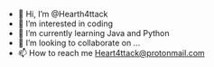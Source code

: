 - 👋 Hi, I’m @Hearth4ttack
- 👀 I’m interested in coding
- 🌱 I’m currently learning Java and Python
- 💞️ I’m looking to collaborate on ...
- 📫 How to reach me Heart4ttack@protonmail.com

<!---
Hearth4ttack/Hearth4ttack is a ✨ special ✨ repository because its `README.md` (this file) appears on your GitHub profile.
You can click the Preview link to take a look at your changes.
--->

